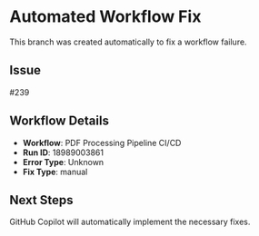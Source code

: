 # Automated Workflow Fix

This branch was created automatically to fix a workflow failure.

## Issue

#239

## Workflow Details

- **Workflow**: PDF Processing Pipeline CI/CD
- **Run ID**: 18989003861
- **Error Type**: Unknown
- **Fix Type**: manual

## Next Steps

GitHub Copilot will automatically implement the necessary fixes.
